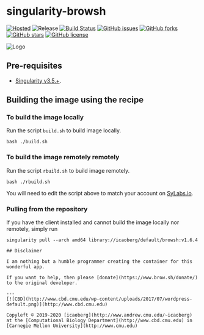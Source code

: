 # singularity-browsh
[![Hosted](https://img.shields.io/badge/hosted-sylabs.io-red.svg)](https://cloud.sylabs.io/library/icaoberg/default/browsh)
![Release](https://img.shields.io/badge/release-v1.6.4-green.svg)
[![Build Status](https://travis-ci.org/icaoberg/singularity-browsh.svg?branch=master)](https://travis-ci.org/icaoberg/singularity-browsh)
[![GitHub issues](https://img.shields.io/github/issues/icaoberg/singularity-browsh.svg)](https://github.com/icaoberg/singularity-browsh/issues)
[![GitHub forks](https://img.shields.io/github/forks/icaoberg/singularity-browsh.svg)](https://github.com/icaoberg/singularity-browsh/network)
[![GitHub stars](https://img.shields.io/github/stars/icaoberg/singularity-browsh.svg)](https://github.com/icaoberg/singularity-browsh/stargazers)
[![GitHub license](https://img.shields.io/badge/license-GPLv3-blue.svg)](https://www.gnu.org/licenses/quick-guide-gplv3.en.html)

![Logo](https://www.brow.sh/assets/images/browsh-header.jpg)

## Pre-requisites

* [Singularity v3.5.+](https://sylabs.io/docs/).

## Building the image using the recipe

### To build the image locally
Run the script `build.sh` to build image locally.

```
bash ./build.sh
```

### To build the image remotely remotely
Run the script `rbuild.sh` to build image remotely.

```
bash ./rbuild.sh
```

You will need to edit the script above to match your account on [SyLabs.io](https://sylabs.io/).

### Pulling from the repository
If you have the client installed and cannot build the image locally nor remotely, simply run

```
singularity pull --arch amd64 library://icaoberg/default/browsh:v1.6.4

## Disclaimer

I am nothing but a humble programmer creating the container for this wonderful app.

If you want to help, then please [donate](https://www.brow.sh/donate/) to the original developer.

---
[![CBD](http://www.cbd.cmu.edu/wp-content/uploads/2017/07/wordpress-default.png)](http://www.cbd.cmu.edu)

Copyleft © 2019-2020 [icaoberg](http://www.andrew.cmu.edu/~icaoberg) at the [Computational Biology Department](http://www.cbd.cmu.edu) in [Carnegie Mellon University](http://www.cmu.edu)
